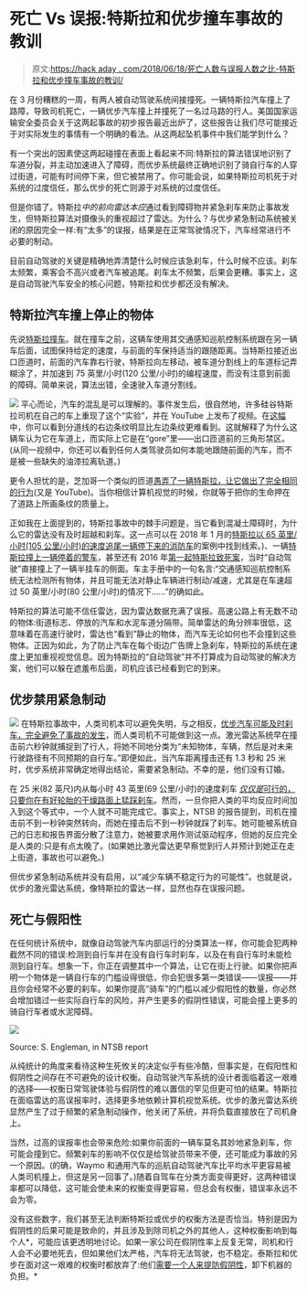 # 死亡 Vs 误报:特斯拉和优步撞车事故的教训

> 原文:[https://hack aday . com/2018/06/18/死亡人数与误报人数之比-特斯拉和优步撞车事故的教训/](https://hackaday.com/2018/06/18/fatalities-vs-false-positives-the-lessons-from-the-tesla-and-uber-crashes/)

在 3 月份糟糕的一周，有两人被自动驾驶系统间接撞死。一辆特斯拉汽车撞上了路障，导致司机死亡，一辆优步汽车撞上并撞死了一名过马路的行人。美国国家运输安全委员会关于这两起事故的初步报告最近出炉了，这些报告让我们尽可能接近于对实际发生的事情有一个明确的看法。从这两起坠机事件中我们能学到什么？

有一个突出的因素使这两起碰撞在表面上看起来不同:特斯拉的算法错误地识别了车道分裂，并主动加速进入了障碍，而优步系统最终正确地识别了骑自行车的人穿过街道，可能有时间停下来，但它被禁用了。你可能会说，如果特斯拉司机死于对系统的过度信任，那么优步的死亡则源于对系统的过度信任。

但是你错了。特斯拉*中的前向雷达本应*通过看到障碍物并紧急刹车来防止事故发生，但特斯拉算法对摄像头的重视超过了雷达。为什么？与优步紧急制动系统被关闭的原因完全一样:有“太多”的误报，结果是在正常驾驶情况下，汽车经常进行不必要的制动。

目前自动驾驶的关键是精确地弄清楚什么时候应该急刹车，什么时候不应该。刹车太频繁，乘客会不高兴或者汽车被追尾。刹车太不频繁，后果会更糟。事实上，这是自动驾驶汽车安全的核心问题，特斯拉和优步都还没有解决。

## 特斯拉汽车撞上停止的物体

先说[特斯拉撞车](https://www.ntsb.gov/investigations/AccidentReports/Pages/HWY18FH011-preliminary.aspx)。就在撞车之前，这辆车使用其交通感知巡航控制系统跟在另一辆车后面，试图保持给定的速度，与前面的车保持适当的跟随距离。当特斯拉接近出口匝道时，前面的汽车靠右行驶，特斯拉向左移动，被车道分割线上的车道标记弄糊涂了，并加速到 75 英里/小时(120 公里/小时)的编程速度，而没有注意到前面的障碍。简单来说，算法出错，全速驶入车道分割线。

[![](../Images/0169b3c1f51c6a43a31af019e493151f.png)](https://hackaday.com/wp-content/uploads/2018/06/mpv-shot0001_thumbnail.png) 平心而论，汽车的混乱是可以理解的。事件发生后，很自然地，许多硅谷特斯拉司机在自己的车上重现了这个“实验”，并在 YouTube 上发布了视频。在[这幅](https://www.youtube.com/watch?time_continue=65&v=VVJSjeHDvfY)中，你可以看到分道线的右边条纹明显比左边条纹更难看到。这就解释了为什么这辆车认为它在车道上，而实际上它是在“gore”里——出口匝道前的三角形禁区。(从同一视频中，你还可以看到任何人类驾驶员如何本能地跟随前面的汽车，而不是被一些缺失的油漆拉离轨道。)

更令人担忧的是，芝加哥一个类似的匝道[愚弄了一辆特斯拉，让它做出了完全相同的行为](https://www.youtube.com/watch?v=6QCF8tVqM3I)(又是 YouTube)。当你相信计算机视觉的时候，你就等于把你的生命押在了道路上所画条纹的质量上。

正如我在上面提到的，特斯拉事故中的棘手问题是，当它看到混凝土障碍时，为什么它的雷达没有及时超越和刹车。这一点可以在 2018 年 1 月的[特斯拉以 65 英里/小时(105 公里/小时)的速度追尾一辆停下来的消防车](https://www.wired.com/story/tesla-autopilot-why-crash-radar/)的案例中找到线索。)、一辆[特斯拉撞上一辆停着的警车](https://www.bbc.com/news/technology-44300952)，甚至还有 2016 年[第一起特斯拉致死案](https://www.ntsb.gov/investigations/AccidentReports/Pages/HWY16FH018-preliminary.aspx)，当时“自动驾驶”直接撞上了一辆半挂车的侧面。车主手册中的一句名言:“交通感知巡航控制系统无法检测所有物体，并且可能无法对静止车辆进行制动/减速，尤其是在车速超过 50 英里/小时(80 公里/小时)的情况下……”的确如此。

特斯拉的算法可能不信任雷达，因为雷达数据充满了误报。高速公路上有无数不动的物体:街道标志、停放的汽车和水泥车道分隔带。简单雷达的角分辨率很低，这意味着在高速行驶时，雷达也“看到”静止的物体，而汽车无论如何也不会撞到这些物体。正因为如此，为了防止汽车在每个街边广告牌上急刹车，特斯拉的系统在速度上更加重视视觉信息。因为特斯拉的“自动驾驶”并不打算成为自动驾驶的解决方案，他们可以躲在遮羞布后面，司机应该已经看到它的到来。

## 优步禁用紧急制动

[![](../Images/e5f9706d3747d5450dcf798f0725dc76.png)](https://hackaday.com/wp-content/uploads/2018/06/hwy18mh010-prelim-fig2.png) 在特斯拉事故中，人类司机本可以避免失明，与之相反，[优步汽车可能及时刹车，完全避免了事故的发生](https://www.ntsb.gov/investigations/AccidentReports/Pages/HWY18MH010-prelim.aspx)，而人类司机不可能做到这一点。激光雷达系统早在撞击前六秒钟就捕捉到了行人，将她不同地分类为“未知物体，车辆，然后是对未来行驶路径有不同预期的自行车。”即便如此，当汽车距离撞击还有 1.3 秒和 25 米时，优步系统非常确定地得出结论，需要紧急制动。不幸的是，他们没有订婚。

在 25 米(82 英尺)内从每小时 43 英里(69 公里/小时)的速度刹车 [*仅仅是*可行的，只要你在有好轮胎的干燥路面上猛踩刹车](http://www.csgnetwork.com/stopdistinfo.html)。然而，一旦你把人类的平均反应时间加入到这个等式中，一个人就不可能完成它。事实上，NTSB 的报告提到，司机在撞击前不到一秒钟突然转向，而她在撞击后不到一秒钟就踩了刹车。她可能被系统自己的日志和报告界面分散了注意力，她被要求用作测试驱动程序，但她的反应完全是人类的:只是有点太晚了。(如果她比激光雷达更早察觉到行人并预计到她正在走上街道，事故也可以避免。)

但优步紧急制动系统并没有启用，以“减少车辆不稳定行为的可能性”。也就是说，优步的激光雷达系统，像特斯拉的雷达一样，显然也存在误报问题。

## 死亡与假阳性

在任何统计系统中，就像自动驾驶汽车内部运行的分类算法一样，你可能会犯两种截然不同的错误:检测到自行车并在没有自行车时刹车，以及在有自行车时未能检测到自行车。想象一下，你正在调整其中一个算法，让它在街上行驶。如果你把声明一个物体是一辆自行车的门槛设得很低，你会犯很多第一类错误——误报——并且你会经常不必要的刹车。如果你提高“骑车”的门槛以减少假阳性的数量，你必然会增加错过一些实际自行车的风险，并产生更多的假阴性错误，可能会撞上更多的骑自行车者或水泥障碍。

[![](../Images/e85c449e16bce65766308fa954e6f6d1.png)](https://hackaday.com/wp-content/uploads/2018/06/tesla_inside.png)

Source: S. Engleman, in NTSB report

从纯统计的角度来看待这种生死攸关的决定似乎有些冷酷，但事实是，在假阳性和假阴性之间存在不可避免的设计权衡。自动驾驶汽车系统的设计者面临着这一艰难的选择——权衡日常驾驶体验与假阴性的难以置信的罕见但更可怕的结果。特斯拉在面临雷达的高误报率时，选择更多地依赖计算机视觉系统。优步的激光雷达系统显然产生了过于频繁的紧急制动操作，他关闭了系统，并将负载直接放在了司机身上。

当然，过高的误报率也会带来危险:如果你前面的一辆车莫名其妙地紧急刹车，你可能会撞到它。频繁刹车的影响不仅仅是给驾驶员带来不便，还可能成为事故的另一个原因。(的确，Waymo 和通用汽车的巡航自动驾驶汽车比平均水平更容易被人类司机撞上，但这是另一回事了。)随着自驾车在分类方面变得更好，这两种错误率都可以降低，这可能会使未来的权衡变得更容易，但总会有权衡，错误率永远不会为零。

没有这些数字，我们甚至无法判断特斯拉或优步的权衡方法是否恰当。特别是因为假阴性的后果可能是致命的，并且涉及到除司机之外的其他人，这种权衡影响到每个人*，可能应该更透明地讨论。如果一家公司在假阴性率上反复无常，司机和行人会不必要地死去，但如果他们太严格，汽车将无法驾驶，也不稳定。泰斯拉和优步在面对这一艰难的权衡时都放弃了:他们[需要一个人来提防假阴性](https://hackaday.com/2016/12/05/self-driving-cars-are-not-yet-safe/)，卸下机器的负担。*